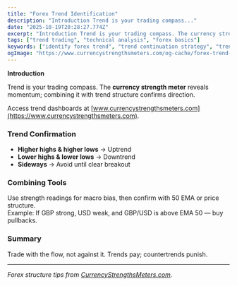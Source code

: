 ```yaml
---
title: "Forex Trend Identification"
description: "Introduction Trend is your trading compass..."
date: "2025-10-19T20:28:27.774Z"
excerpt: "Introduction Trend is your trading compass. The currency strength meter reveals momentum; combining it with trend structure confirms direction. Access trend dashboards at [www.currencystrengthsmeters.com](https://www.currencystrengthsmeters.com). Trend Confirmation - Higher highs & higher lows → Uptrend - Lower highs & lower lows → Downtrend - Sideways → Avoid until clear breakout Combining..."
tags: ["trend trading", "technical analysis", "forex basics"]
keywords: ["identify forex trend", "trend continuation strategy", "trend filters forex", "EMA trend analysis", "currency strength trend"]
ogImage: "https://www.currencystrengthsmeters.com/og-cache/forex-trend-identification.jpg"
---
```

**Introduction**

Trend is your trading compass. The **currency strength meter** reveals momentum; combining it with trend structure confirms direction.

Access trend dashboards at [www.currencystrengthsmeters.com](https://www.currencystrengthsmeters.com).

### Trend Confirmation

- **Higher highs & higher lows** → Uptrend  
- **Lower highs & lower lows** → Downtrend  
- **Sideways** → Avoid until clear breakout

### Combining Tools

Use strength readings for macro bias, then confirm with 50 EMA or price structure.  
Example: If GBP strong, USD weak, and GBP/USD is above EMA 50 — buy pullbacks.

### Summary

Trade with the flow, not against it. Trends pay; countertrends punish.

---

*Forex structure tips from [CurrencyStrengthsMeters.com](https://www.currencystrengthsmeters.com).*
